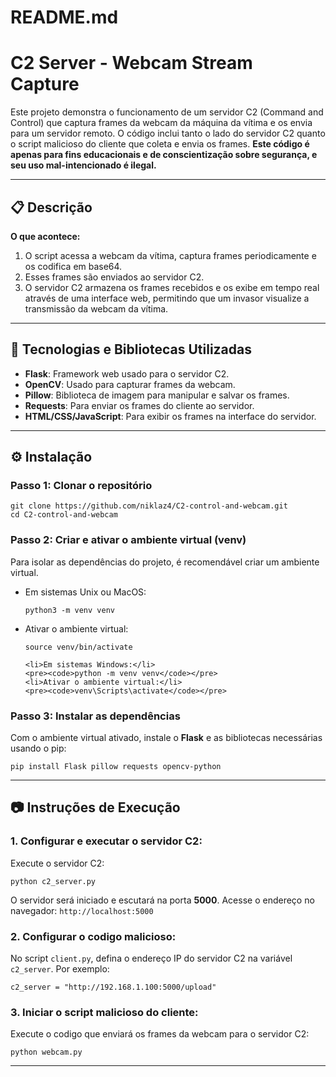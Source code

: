 # README.md

<h1>C2 Server - Webcam Stream Capture</h1>

<p>Este projeto demonstra o funcionamento de um servidor C2 (Command and Control) que captura frames da webcam da máquina da vítima e os envia para um servidor remoto. O código inclui tanto o lado do servidor C2 quanto o script malicioso do cliente que coleta e envia os frames. <strong>Este código é apenas para fins educacionais e de conscientização sobre segurança, e seu uso mal-intencionado é ilegal.</strong></p>

<hr>

<h2>📋 Descrição</h2>

<p><strong>O que acontece:</strong></p>

<ol>
    <li>O script acessa a webcam da vítima, captura frames periodicamente e os codifica em base64.</li>
    <li>Esses frames são enviados ao servidor C2.</li>
    <li>O servidor C2 armazena os frames recebidos e os exibe em tempo real através de uma interface web, permitindo que um invasor visualize a transmissão da webcam da vítima.</li>
</ol>

<hr>

<h2>🚀 Tecnologias e Bibliotecas Utilizadas</h2>

<ul>
    <li><strong>Flask</strong>: Framework web usado para o servidor C2.</li>
    <li><strong>OpenCV</strong>: Usado para capturar frames da webcam.</li>
    <li><strong>Pillow</strong>: Biblioteca de imagem para manipular e salvar os frames.</li>
    <li><strong>Requests</strong>: Para enviar os frames do cliente ao servidor.</li>
    <li><strong>HTML/CSS/JavaScript</strong>: Para exibir os frames na interface do servidor.</li>
</ul>

<hr>

<h2>⚙️ Instalação</h2>

<h3>Passo 1: Clonar o repositório</h3>

<pre><code>git clone https://github.com/niklaz4/C2-control-and-webcam.git
cd C2-control-and-webcam
</code></pre>

<h3>Passo 2: Criar e ativar o ambiente virtual (venv)</h3>

<p>Para isolar as dependências do projeto, é recomendável criar um ambiente virtual.</p>

<ul>
    <li>Em sistemas Unix ou MacOS:</li>
    <pre><code>python3 -m venv venv</code></pre>
    <li>Ativar o ambiente virtual:</li>
    <pre><code>source venv/bin/activate</code></pre>
    
    <li>Em sistemas Windows:</li>
    <pre><code>python -m venv venv</code></pre>
    <li>Ativar o ambiente virtual:</li>
    <pre><code>venv\Scripts\activate</code></pre>
</ul>

<h3>Passo 3: Instalar as dependências</h3>

<p>Com o ambiente virtual ativado, instale o <strong>Flask</strong> e as bibliotecas necessárias usando o pip:</p>

<pre><code>pip install Flask pillow requests opencv-python</code></pre>

<hr>

<h2>📷 Instruções de Execução</h2>

<h3>1. Configurar e executar o servidor C2:</h3>

<p>Execute o servidor C2:</p>

<pre><code>python c2_server.py</code></pre>

<p>O servidor será iniciado e escutará na porta <strong>5000</strong>. Acesse o endereço no navegador: <code>http://localhost:5000</code></p>

<h3>2. Configurar o codigo malicioso:</h3>

<p>No script <code>client.py</code>, defina o endereço IP do servidor C2 na variável <code>c2_server</code>. Por exemplo:</p>

<pre><code>c2_server = "http://192.168.1.100:5000/upload"</code></pre>

<h3>3. Iniciar o script malicioso do cliente:</h3>

<p>Execute o codigo que enviará os frames da webcam para o servidor C2:</p>

<pre><code>python webcam.py</code></pre>

<hr>



